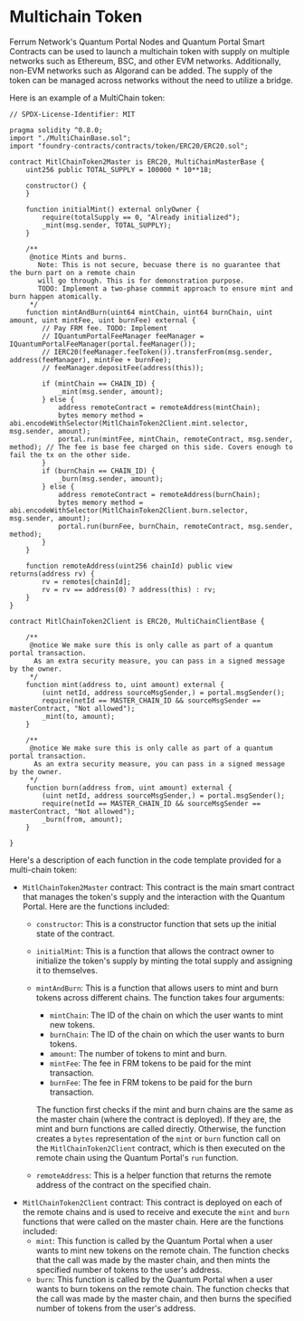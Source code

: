 # Multichain Token

Ferrum Network's Quantum Portal Nodes and Quantum Portal Smart Contracts can be used to launch a multichain token with supply on multiple networks such as Ethereum, BSC, and other EVM networks. Additionally, non-EVM networks such as Algorand can be added. The supply of the token can be managed across networks without the need to utilize a bridge.

Here is an example of a MultiChain token:

```solidity
// SPDX-License-Identifier: MIT

pragma solidity ^0.8.0;
import "./MultiChainBase.sol";
import "foundry-contracts/contracts/token/ERC20/ERC20.sol";

contract MitlChainToken2Master is ERC20, MultiChainMasterBase {
    uint256 public TOTAL_SUPPLY = 100000 * 10**18;

    constructor() {
    }

    function initialMint() external onlyOwner {
        require(totalSupply == 0, "Already initialized");
        _mint(msg.sender, TOTAL_SUPPLY);
    }

    /**
     @notice Mints and burns.
       Note: This is not secure, becuase there is no guarantee that the burn part on a remote chain
       will go through. This is for demonstration purpose.
       TODO: Implement a two-phase commmit approach to ensure mint and burn happen atomically.
     */
    function mintAndBurn(uint64 mintChain, uint64 burnChain, uint amount, uint mintFee, uint burnFee) external {
        // Pay FRM fee. TODO: Implement
        // IQuantumPortalFeeManager feeManager = IQuantumPortalFeeManager(portal.feeManager());
        // IERC20(feeManager.feeToken()).transferFrom(msg.sender, address(feeManager), mintFee + burnFee);
        // feeManager.depositFee(address(this));

        if (mintChain == CHAIN_ID) {
            _mint(msg.sender, amount);
        } else {
            address remoteContract = remoteAddress(mintChain);
            bytes memory method = abi.encodeWithSelector(MitlChainToken2Client.mint.selector, msg.sender, amount);
            portal.run(mintFee, mintChain, remoteContract, msg.sender, method); // The fee is base fee charged on this side. Covers enough to fail the tx on the other side.
        }
        if (burnChain == CHAIN_ID) {
            _burn(msg.sender, amount);
        } else {
            address remoteContract = remoteAddress(burnChain);
            bytes memory method = abi.encodeWithSelector(MitlChainToken2Client.burn.selector, msg.sender, amount);
            portal.run(burnFee, burnChain, remoteContract, msg.sender, method);
        }
    }

    function remoteAddress(uint256 chainId) public view returns(address rv) {
        rv = remotes[chainId];
        rv = rv == address(0) ? address(this) : rv;
    }
}

contract MitlChainToken2Client is ERC20, MultiChainClientBase {

    /**
     @notice We make sure this is only calle as part of a quantum portal transaction.
      As an extra security measure, you can pass in a signed message by the owner.
     */
    function mint(address to, uint amount) external {
        (uint netId, address sourceMsgSender,) = portal.msgSender();
        require(netId == MASTER_CHAIN_ID && sourceMsgSender == masterContract, "Not allowed");
        _mint(to, amount);
    }

    /**
     @notice We make sure this is only calle as part of a quantum portal transaction.
      As an extra security measure, you can pass in a signed message by the owner.
     */
    function burn(address from, uint amount) external {
        (uint netId, address sourceMsgSender,) = portal.msgSender();
        require(netId == MASTER_CHAIN_ID && sourceMsgSender == masterContract, "Not allowed");
        _burn(from, amount);
    }

}
```

Here's a description of each function in the code template provided for a multi-chain token:

* `MitlChainToken2Master` contract: This contract is the main smart contract that manages the token's supply and the interaction with the Quantum Portal. Here are the functions included:
  * `constructor`: This is a constructor function that sets up the initial state of the contract.
  * `initialMint`: This is a function that allows the contract owner to initialize the token's supply by minting the total supply and assigning it to themselves.
  *   `mintAndBurn`: This is a function that allows users to mint and burn tokens across different chains. The function takes four arguments:

      * `mintChain`: The ID of the chain on which the user wants to mint new tokens.
      * `burnChain`: The ID of the chain on which the user wants to burn tokens.
      * `amount`: The number of tokens to mint and burn.
      * `mintFee`: The fee in FRM tokens to be paid for the mint transaction.
      * `burnFee`: The fee in FRM tokens to be paid for the burn transaction.

      The function first checks if the mint and burn chains are the same as the master chain (where the contract is deployed). If they are, the mint and burn functions are called directly. Otherwise, the function creates a `bytes` representation of the `mint` or `burn` function call on the `MitlChainToken2Client` contract, which is then executed on the remote chain using the Quantum Portal's `run` function.
  * `remoteAddress`: This is a helper function that returns the remote address of the contract on the specified chain.
* `MitlChainToken2Client` contract: This contract is deployed on each of the remote chains and is used to receive and execute the `mint` and `burn` functions that were called on the master chain. Here are the functions included:
  * `mint`: This function is called by the Quantum Portal when a user wants to mint new tokens on the remote chain. The function checks that the call was made by the master chain, and then mints the specified number of tokens to the user's address.
  * `burn`: This function is called by the Quantum Portal when a user wants to burn tokens on the remote chain. The function checks that the call was made by the master chain, and then burns the specified number of tokens from the user's address.
